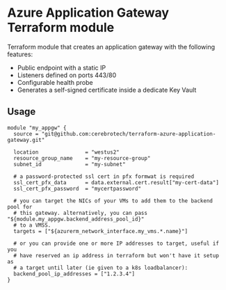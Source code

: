# Azure Application Gateway Terraform module

Terraform module that creates an application gateway with the following features:
- Public endpoint with a static IP
- Listeners defined on ports 443/80
- Configurable health probe
- Generates a self-signed certificate inside a dedicate Key Vault

## Usage

```hcl
module "my_appgw" {
  source = "git@github.com:cerebrotech/terraform-azure-application-gateway.git"

  location               = "westus2"
  resource_group_name    = "my-resource-group"
  subnet_id              = "my-subnet"

  # a password-protected ssl cert in pfx formwat is required
  ssl_cert_pfx_data      = data.external.cert.result["my-cert-data"]
  ssl_cert_pfx_password  = "mycertpassword"

  # you can target the NICs of your VMs to add them to the backend pool for
  # this gateway. alternatively, you can pass "${module.my_appgw.backend_address_pool_id}"
  # to a VMSS.
  targets = ["${azurerm_network_interface.my_vms.*.name}"]

  # or you can provide one or more IP addresses to target, useful if you
  # have reserved an ip address in terraform but won't have it setup as
  # a target until later (ie given to a k8s loadbalancer):
  backend_pool_ip_addresses = ["1.2.3.4"]
}
```
